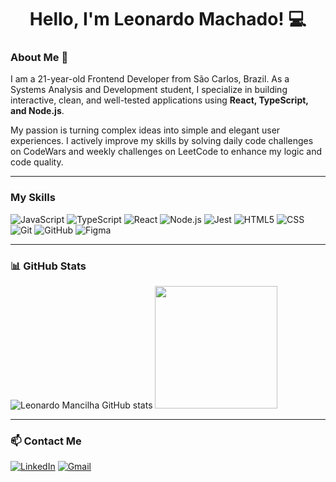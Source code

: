 <h1 align="center">Hello, I'm Leonardo Machado! 💻</h1>

### About Me 👋

I am a 21-year-old Frontend Developer from São Carlos, Brazil. As a Systems Analysis and Development student, I specialize in building interactive, clean, and well-tested applications using **React, TypeScript, and Node.js**.

My passion is turning complex ideas into simple and elegant user experiences. I actively improve my skills by solving daily code challenges on CodeWars and weekly challenges on LeetCode to enhance my logic and code quality.

---

### My Skills

![JavaScript](https://img.shields.io/badge/-JavaScript-333333?style=flat&logo=javascript)
![TypeScript](https://img.shields.io/badge/-TypeScript-333333?style=flat&logo=typescript)
![React](https://img.shields.io/badge/-React-333333?style=flat&logo=react)
![Node.js](https://img.shields.io/badge/-Node.js-333333?style=flat&logo=node.js)
![Jest](https://img.shields.io/badge/-Jest-333333?style=flat&logo=jest)
![HTML5](https://img.shields.io/badge/-HTML5-333333?style=flat&logo=HTML5)
![CSS](https://img.shields.io/badge/-CSS-333333?style=flat&logo=CSS3&logoColor=1572B6)
![Git](https://img.shields.io/badge/-Git-333333?style=flat&logo=Git)
![GitHub](https://img.shields.io/badge/-GitHub-333333?style=flat&logo=github)
![Figma](https://img.shields.io/badge/-Figma-333333?style=flat&logo=figma&logoColor=007ACC)

---

### 📊 GitHub Stats

<img alt="Leonardo Mancilha GitHub stats" src="https://github-readme-stats.vercel.app/api?username=LeonardoMancilha&show_icons=true&theme=github_dark" /> <img src="https://github-readme-stats.vercel.app/api/top-langs/?username=LeonardoMancilha&theme=github_dark&&layout=compact" height=196px/>

---

### 📫 Contact Me

[![LinkedIn](https://img.shields.io/badge/-LinkedIn-0e76a8?style=flat-square&logo=Linkedin&logoColor=white)](https://www.linkedin.com/in/leonardomancilhamachado/)
[![Gmail](https://img.shields.io/badge/-Gmail-FF0000?style=flat-square&labelColor=FF0000&logo=gmail&logoColor=white)](mailto:leonardomachadomancilha@gmail.com)
